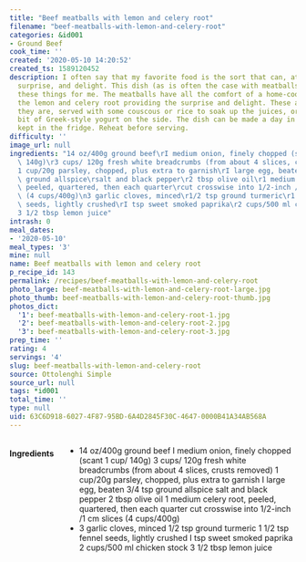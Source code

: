```yaml
---
title: "Beef meatballs with lemon and celery root"
filename: "beef-meatballs-with-lemon-and-celery-root"
categories: &id001
- Ground Beef
cook_time: ''
created: '2020-05-10 14:20:52'
created_ts: 1589120452
description: I often say that my favorite food is the sort that can, at once, comfort,
  surprise, and delight. This dish (as is often the case with meatballs) does all
  these things for me. The meatballs have all the comfort of a home-cooked meal, with
  the lemon and celery root providing the surprise and delight. These are lovely as
  they are, served with some couscous or rice to soak up the juices, or with a little
  bit of Greek-style yogurt on the side. The dish can be made a day in advance and
  kept in the fridge. Reheat before serving.
difficulty: ''
image_url: null
ingredients: "14 oz/400g ground beef\rI medium onion, finely chopped (scant 1 cup/\
  \ 140g)\r3 cups/ 120g fresh white breadcrumbs (from about 4 slices, crusts removed)\r\
  1 cup/20g parsley, chopped, plus extra to garnish\rI large egg, beaten\r3/4 tsp\
  \ ground allspice\rsalt and black pepper\r2 tbsp olive oil\r1 medium celery root,\
  \ peeled, quartered, then each quarter\rcut crosswise into 1/2-inch /1 cm slices\
  \ (4 cups/400g)\n3 garlic cloves, minced\r1/2 tsp ground turmeric\r1 1/2 tsp fennel\
  \ seeds, lightly crushed\rI tsp sweet smoked paprika\r2 cups/500 ml chicken\rstock\r\
  3 1/2 tbsp lemon juice"
intrash: 0
meal_dates:
- '2020-05-10'
meal_types: '3'
mine: null
name: Beef meatballs with lemon and celery root
p_recipe_id: 143
permalink: /recipes/beef-meatballs-with-lemon-and-celery-root
photo_large: beef-meatballs-with-lemon-and-celery-root-large.jpg
photo_thumb: beef-meatballs-with-lemon-and-celery-root-thumb.jpg
photos_dict:
  '1': beef-meatballs-with-lemon-and-celery-root-1.jpg
  '2': beef-meatballs-with-lemon-and-celery-root-2.jpg
  '3': beef-meatballs-with-lemon-and-celery-root-3.jpg
prep_time: ''
rating: 4
servings: '4'
slug: beef-meatballs-with-lemon-and-celery-root
source: Ottolenghi Simple
source_url: null
tags: *id001
total_time: ''
type: null
uid: 63C6D918-6027-4F87-95BD-6A4D2845F30C-4647-0000B41A34AB568A
---
```

<div class="large-8 medium-7 columns" id="writeup">	</div><!-- #writeup -->
</div><!-- #row-one -->
<div class="row" id="row-two">	<div class="medium-4 small-5 columns" id="ingredients"><h4>Ingredients</h4><div class="box box-ingredients content"><ul>
<li>14 oz/400g ground beef
I medium onion, finely chopped (scant 1 cup/ 140g)
3 cups/ 120g fresh white breadcrumbs (from about 4 slices, crusts removed)
1 cup/20g parsley, chopped, plus extra to garnish
I large egg, beaten
3/4 tsp ground allspice
salt and black pepper
2 tbsp olive oil
1 medium celery root, peeled, quartered, then each quarter
cut crosswise into 1/2-inch /1 cm slices (4 cups/400g)</li>
<li>3 garlic cloves, minced
1/2 tsp ground turmeric
1 1/2 tsp fennel seeds, lightly crushed
I tsp sweet smoked paprika
2 cups/500 ml chicken
stock
3 1/2 tbsp lemon juice</li>
</ul>
</div>	</div>	<div class="medium-6 small-7 columns" id="directions">	</div>